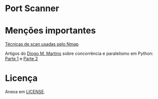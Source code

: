 # Port Scanner

# Menções importantes
[Técnicas de scan usadas pelo Nmap](https://nmap.org/book/man-port-scanning-techniques.html)

Artigos do [Diogo M. Martins](https://github.com/diogommartins) 
sobre concorrência e paralelismo em Python: 
[Parte 1](https://diogommartins.wordpress.com/2017/04/07/concorrencia-e-paralelismo-threads-multiplos-processos-e-asyncio-parte-1/) e 
[Parte 2](https://diogommartins.wordpress.com/2017/04/22/concorrencia-e-paralelismo-threads-multiplos-processos-e-asyncio-parte-2/)

# Licença
Anexa em [LICENSE](LICENSE).